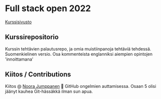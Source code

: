 # Full stack open 2022

[Kurssisivusto](https://fullstackopen.com/)

## Kurssirepositorio

Kurssin tehtävien palautusrepo, ja omia muistiinpanoja tehtäviä tehdessä. Suomenkielinen versio. Osa kommenteista englanniksi aiempien opintojen 'innoittamana'

## Kiitos / Contributions

Kiitos @ [Noora Jumppanen](https://github.com/NooraJumppanen) 🦄 GitHub ongelmien auttamisessa.
Osaan 5 olisi jäänyt kauhea Git-hässäkkä ilman sun apua.
